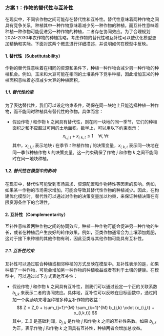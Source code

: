 ### 方案 1：**作物的替代性与互补性**

在现实中，不同农作物之间可能存在替代性和互补性。替代性意味着两种作物之间具有竞争关系，种植其中一种作物意味着减少另一种作物的种植。而互补性意味着种植一种作物可能促进另一种作物的种植，二者存在协同效应。为了合理规划2024-2030年农作物的种植策略，考虑作物的替代性和互补性可以使优化模型更加精确和实际。下面对这两个概念进行详细描述，并说明如何在模型中反映。

#### 1. **替代性（Substitutability）**
作物的替代性意味着在相同的资源和条件下，种植一种作物会减少另一种作物的种植机会。例如，玉米和大豆可能在相同的土壤条件下竞争种植，因此增加玉米的种植面积意味着必须减少大豆的种植面积。

##### 1.1. 替代性约束
为了表达替代性，我们可以设定约束条件，确保在同一块地上只能选择种植一种作物，而不能同时种植具有替代性的作物。具体而言：
- 假设作物 $j$ 和作物 $k$ 之间具有替代性，则在同一块地的同一季节，它们的种植面积之和不应超过可用的土地面积。数学上，可以用以下约束表示：
  $$
  x_{i,j,t} + x_{i,k,t} \leq 1 \quad \forall i, \forall t
  $$
  其中，$x_{i,j,t}$ 表示地块 $i$ 在季节 $t$ 种植作物 $j$ 的决策变量，$x_{i,k,t}$ 表示同一块地在同一季节种植作物 $k$ 的决策变量。这一约束确保了作物 $j$ 和作物 $k$ 之间不能同时在同一地块种植。

##### 1.2. 替代性在模型中的影响
在现实中，替代性可能受到市场需求、资源配置和作物特性等因素的影响。例如，如果某一作物的市场需求增加，可能会导致其替代性作物的种植减少。因此，在构建优化模型时，替代性可以通过对作物的决策变量加以约束，来保证种植决策在有限资源条件下的合理性。

#### 2. **互补性（Complementarity）**
互补性意味着两种作物之间的协同效应。种植一种作物可能会促进另一种作物的生长，或者在种植后产生良好的轮作效果。例如，豆类作物通常会为土壤添加氮肥，这对于接下来种植的其他作物有利，因此豆类与其他作物可能具有互补性。

##### 2.1. 互补性约束
互补性可以通过联合种植或相邻种植的方式反映在模型中。互补性表示的是，如果种植了一种作物，可能会增加另一种作物的种植收益或者有利于土壤的健康。在模型中，可以通过以下方式表达互补性：
- 假设作物 $j$ 和作物 $k$ 之间具有互补性，则我们可以通过设定一个正的关联系数 $b_{j,k}$ 来表示二者的协同效应。具体地，互补性可以反映在目标函数中，通过附加一个奖励项来增强种植多种互补作物的收益：
  $$
  Z = Z_0 + \sum_{j=1}^{M} \sum_{k=1}^{M} b_{j,k} \cdot (x_{i,j,t} + x_{i,k,t})
  $$
  其中，Z_0  是基础利润，$b_{j,k}$ 是作物 $j$ 和作物 $k$ 之间的互补性系数。如果 $b_{j,k}$ 为正，表示作物 $j$ 和作物 $k$ 之间具有互补性，种植两者会增加总收益。
